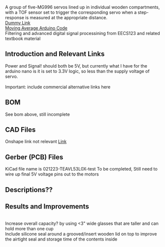 
A group of five-MG996 servos lined up in individual wooden compartments, with a TOF sensor set to trigger the corresponding servo when a step-response is measured at the appropriate distance. 
<br> [Dummy Link](https://www.ledgrowlightsdepot.com/blogs/blog/16326275-how-many-led-watts-are-required-per-square-foot-of-grow-space)
<br> [Moving Average Arduino Code](http://www.dspguide.com/ch15/2.htm)
<br> Filtering and advanced digital signal processining from EECS123 and related textbook material

## Introduction and Relevant Links
Power and Signal! should both be 5V, but currently what I have for the arduino nano is it is set to 3.3V logic, so less than the supply voltage of servo.  
<br> Important: include commercial alternative links here

## BOM
See bom above, still incomplete

## CAD Files
Onshape link not relevant
[Link](https://cad.onshape.com/documents/9c5154de7e0fe721329fe656/w/c14e70d4893cc5cd63d0770e/e/4585e0008253ab21e28f6a7b)

## Gerber (PCB) Files
KiCad file name is 021223-TEAVL53L0X-test
To be completed, Still need to wire up final 5V voltage pins out to the motors


## Descriptions??

## Results and Improvements
</br>Increase overall capacity? by using <3" wide glasses that are taller and can hold more than one cup
</br> Include silicone seal around a grooved/insert wooden lid on top to improve the airtight seal and storage time of the contents inside
